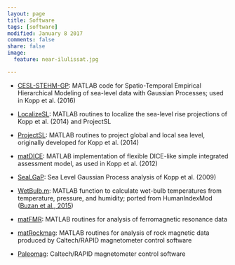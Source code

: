 ```yaml
---
layout: page
title: Software
tags: [software]
modified: January 8 2017
comments: false
share: false
image:
  feature: near-ilulissat.jpg

---
```


* [CESL-STEHM-GP](https://github.com/bobkopp/CESL-STEHM-GP/releases): MATLAB code for Spatio-Temporal Empirical Hierarchical Modeling of sea-level data with Gaussian Processes; used in Kopp et al. (2016)

* [LocalizeSL](https://github.com/bobkopp/LocalizeSL/releases): MATLAB routines to localize the sea-level rise projections of Kopp et al. (2014) and ProjectSL

* [ProjectSL](https://github.com/bobkopp/ProjectSL/releases): MATLAB routines to project global and local sea level, originally developed for Kopp et al. (2014)

* [matDICE](https://github.com/bobkopp/matDICE): MATLAB implementation of flexible DICE-like simple integrated assessment model, as used in Kopp et al. (2012)

* [SeaLGaP](code/SeaLGaP-2.0.zip): Sea Level Gaussian Process analysis of Kopp et al. (2009)

* [WetBulb.m](code/WetBulb.m): MATLAB function to calculate wet-bulb temperatures from temperature, pressure, and humidity; ported from HumanIndexMod ([Buzan et al., 2015](http://dx.doi.org/10.5194/gmd-8-151-2015)) 

* [matFMR](https://github.com/bobkopp/matFMR): MATLAB routines for analysis of ferromagnetic resonance data

* [matRockmag](https://github.com/bobkopp/matRockmag): MATLAB routines for analysis of rock magnetic data produced by Caltech/RAPID magnetometer control software

* [Paleomag](http://sourceforge.net/projects/paleomag/): Caltech/RAPID magnetometer control software


